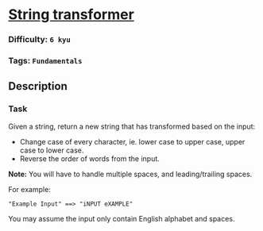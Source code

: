 # [String transformer](https://www.codewars.com/kata/5878520d52628a092f0002d0)

### Difficulty: `6 kyu`

### Tags: `Fundamentals`

## Description

### Task

Given a string, return a new string that has transformed based on the input:

- Change case of every character, ie. lower case to upper case, upper case to lower case.
- Reverse the order of words from the input.

**Note:** You will have to handle multiple spaces, and leading/trailing spaces.

For example:

```
"Example Input" ==> "iNPUT eXAMPLE"
```

You may assume the input only contain English alphabet and spaces.